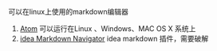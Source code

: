 可以在linux上使用的markdown编辑器

1. [Atom](https://atom.io/) 可以运行在Linux 、Windows、MAC OS X 系统上
2. [idea Markdown Navigator](https://github.com/vsch/idea-multimarkdown#document-with-pleasure) idea markdown 插件，需要破解

